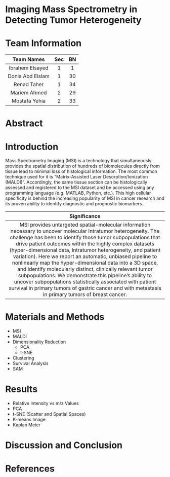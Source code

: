 # Imaging Mass Spectrometry in Detecting Tumor Heterogeneity

<h1> Team Information </h1>

Team Names | Sec | BN
:--------:|:---------:|:-------:
Ibrahem Elsayed | 1 | 1
Donia Abd Elslam | 1 | 30
Renad Taher | 1 | 34
Mariem Ahmed | 2 | 29
Mostafa Yehia | 2 | 33

# Abstract

# Introduction
Mass Spectrometry Imaging (MSI) is a technology that simultaneously provides the spatial distribution of hundreds of biomolecules directly from tissue lead to minimal loss of histological information. The most common technique used for it is “Matrix-Assisted Laser Desorption/Ionization (MALDI)”. Accordingly, the same tissue section can be histologically assessed and registered to the MSI dataset and be accessed using any programming language (e.g. MATLAB, Python, etc.). This high cellular specificity is behind the increasing popularity of MSI in cancer research and its proven ability to identify diagnostic and prognostic biomarkers.

Significance |
:------------:|
MSI provides untargeted spatial-molecular information necessary to uncover molecular Intratumor heterogeneity. The challenge has been to identify those tumor subpopulations that drive patient outcomes within the highly complex datasets (hyper-dimensional data, Intratumor heterogeneity, and patient variation). Here we report an automatic, unbiased pipeline to nonlinearly map the hyper-dimensional data into a 3D space, and identify molecularly distinct, clinically relevant tumor subpopulations. We demonstrate this pipeline’s ability to uncover subpopulations statistically associated with patient survival in primary tumors of gastric cancer and with metastasis in primary tumors of breast cancer. |


# Materials and Methods
* MSI
* MALDI
* Dimensionality Reduction
    * PCA
    * t-SNE
* Clustering
* Survival Analysis
* SAM

# Results
* Relative Intensity vs m/z Values
* PCA
* t-SNE (Scatter and Spatial Spaces)
* K-means Image
* Kaplan Meier

# Discussion and Conclusion

# References
